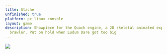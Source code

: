 ```yaml
---
title: Stache
unfinished: true
platform: pc linux console
layout: game
description: Showpiece for the Quack engine, a 2D skeletal animated exploration platforming
  brawler. Put on hold when Ludum Dare got too big
---
```


![](http://junk.mikekasprzak.com/Quack/Shot99.png)